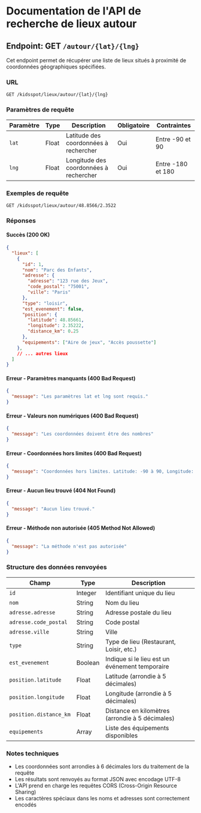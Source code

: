 # Documentation de l'API de recherche de lieux autour

## Endpoint: GET `/autour/{lat}/{lng}`

Cet endpoint permet de récupérer une liste de lieux situés à proximité de coordonnées géographiques spécifiées.

### URL

```
GET /kidsspot/lieux/autour/{lat}/{lng}
```

### Paramètres de requête

| Paramètre | Type    | Description                                 | Obligatoire | Contraintes                 |
|-----------|---------|---------------------------------------------|-------------|----------------------------|
| `lat`     | Float   | Latitude des coordonnées à rechercher       | Oui         | Entre -90 et 90            |
| `lng`     | Float   | Longitude des coordonnées à rechercher      | Oui         | Entre -180 et 180          |

### Exemples de requête

```
GET /kidsspot/lieux/autour/48.8566/2.3522
```

### Réponses

#### Succès (200 OK)

```json
{
  "lieux": [
    {
      "id": 1,
      "nom": "Parc des Enfants",
      "adresse": {
        "adresse": "123 rue des Jeux",
        "code_postal": "75001",
        "ville": "Paris"
      },
      "type": "loisir",
      "est_evenement": false,
      "position": {
        "latitude": 48.85661,
        "longitude": 2.35222,
        "distance_km": 0.25
      },
      "equipements": ["Aire de jeux", "Accès poussette"]
    },
    // ... autres lieux
  ]
}
```

#### Erreur - Paramètres manquants (400 Bad Request)

```json
{
  "message": "Les paramètres lat et lng sont requis."
}
```

#### Erreur - Valeurs non numériques (400 Bad Request)

```json
{
  "message": "Les coordonnées doivent être des nombres"
}
```

#### Erreur - Coordonnées hors limites (400 Bad Request)

```json
{
  "message": "Coordonnées hors limites. Latitude: -90 à 90, Longitude: -180 à 180."
}
```

#### Erreur - Aucun lieu trouvé (404 Not Found)

```json
{
  "message": "Aucun lieu trouvé."
}
```

#### Erreur - Méthode non autorisée (405 Method Not Allowed)

```json
{
  "message": "La méthode n'est pas autorisée"
}
```

### Structure des données renvoyées

| Champ                   | Type      | Description                                  |
|-------------------------|-----------|----------------------------------------------|
| `id`                    | Integer   | Identifiant unique du lieu                   |
| `nom`                   | String    | Nom du lieu                                  |
| `adresse.adresse`       | String    | Adresse postale du lieu                      |
| `adresse.code_postal`   | String    | Code postal                                  |
| `adresse.ville`         | String    | Ville                                        |
| `type`                  | String    | Type de lieu (Restaurant, Loisir, etc.)             |
| `est_evenement`         | Boolean   | Indique si le lieu est un événement temporaire |
| `position.latitude`     | Float     | Latitude (arrondie à 5 décimales)            |
| `position.longitude`    | Float     | Longitude (arrondie à 5 décimales)           |
| `position.distance_km`  | Float     | Distance en kilomètres (arrondie à 5 décimales) |
| `equipements`           | Array     | Liste des équipements disponibles            |

### Notes techniques

- Les coordonnées sont arrondies à 6 décimales lors du traitement de la requête
- Les résultats sont renvoyés au format JSON avec encodage UTF-8
- L'API prend en charge les requêtes CORS (Cross-Origin Resource Sharing)
- Les caractères spéciaux dans les noms et adresses sont correctement encodés
